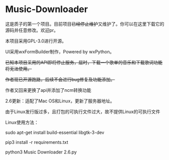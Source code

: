 # Music-Downloader
这是质子的第一个项目。目前项目~~已经停止维护~~又维护了。你可以在这里下载它的源码并任意修改。欢迎pr。

本项目采用GPL-3.0进行开源。

UI采用wxFormBuilder制作，Powered by wxPython。

~~已知本项目采用的API即将停止服务，届时，下载一个歌单的音乐和下载歌词功能将无法使用。~~

~~作者现已开源跑路，后续不会进行bug修复及功能添加。~~

作者又回来更换了api并添加了ncm转换功能

2.6更新：适配了Mac OS和Linux，更新了服务器地址。

由于Linux发行版过多，且打包的可执行文件过大，故不提供Linux的可执行文件

Linux使用方法：

sudo apt-get install build-essential libgtk-3-dev

pip3 install -r requirements.txt

python3 Music Downloader 2.6.py